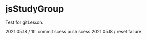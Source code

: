 # jsStudyGroup

Test for gitLesson.

2021.05.18 / 1th commit scess push scess
2021.05.18 / reset failure
